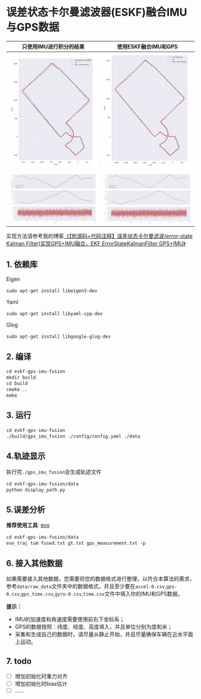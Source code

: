 # 误差状态卡尔曼滤波器(ESKF)融合IMU与GPS数据

|                   只使用IMU进行积分的结果                    |                     使用ESKF融合IMU和GPS                     |
| :----------------------------------------------------------: | :----------------------------------------------------------: |
| <img src="./data/images/0.png" alt="0" style="zoom: 33%;" /> | <img src="./data/images/1.png" alt="0" style="zoom: 33%;" /> |
| <img src="./data/images/3.png" alt="0" style="zoom: 33%;" /> | <img src="./data/images/2.png" alt="0" style="zoom: 33%;" /> |

实现方法请参考我的博客[《【附源码+代码注释】误差状态卡尔曼滤波(error-state Kalman Filter)实现GPS+IMU融合，EKF ErrorStateKalmanFilter GPS+IMU》](https://blog.csdn.net/u011341856/article/details/114262451)

## 1.  依赖库

Eigen

```shell
sudo apt-get install libeigen3-dev
```

Yaml

```shell
sudo apt-get install libyaml-cpp-dev
```

Glog
```shell
sudo apt-get install libgoogle-glog-dev
```

## 2. 编译

```shell
cd eskf-gps-imu-fusion
mkdir build
cd build
cmake ..
make 
```

## 3. 运行

```shell
cd eskf-gps-imu-fusion
./build/gps_imu_fusion ./config/config.yaml ./data
```

## 4.轨迹显示

执行完`./gps_imu_fusion`会生成轨迹文件
```shell
cd eskf-gps-imu-fusion/data
python display_path.py
```

## 5.误差分析

__推荐使用工具__: [evo](https://github.com/MichaelGrupp/evo)
```shell
cd eskf-gps-imu-fusion/data
evo_traj tum fused.txt gt.txt gps_measurement.txt -p
```

## 6. 接入其他数据
如果需要接入其他数据，您需要将您的数据格式进行整理，以符合本算法的需求，参考`data/raw_data`文件夹中的数据格式，并且至少要在`accel-0.csv`,`gps-0.csv`,`gps_time.csv`,`gyro-0.csv`,`time.csv`文件中填入你的IMU和GPS数据。

**提示：**
- IMU的加速度和角速度需要使用前右下坐标系；
- GPS的数据按照：纬度、经度、高度填入，并且单位分别为度和米；
- 采集和生成自己的数据时，请尽量从静止开始，并且尽量确保车辆在近水平面上运动。

## 7. todo
- [ ] 增加初始化时重力对齐
- [ ] 增加初始化时bias估计
- [ ] ……
